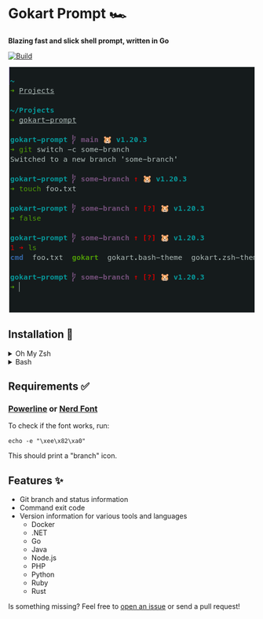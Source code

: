 # Gokart Prompt 🏎

**Blazing fast and slick shell prompt, written in Go**

[![Build](https://github.com/LucaScorpion/gokart-prompt/actions/workflows/build.yml/badge.svg)](https://github.com/LucaScorpion/gokart-prompt/actions/workflows/build.yml)

<div style="text-align: center">
  <img src="screenshot.png" alt="Screenshot of a terminal with the Gokart prompt">
</div>

## Installation 🚀

<details>
<summary>Oh My Zsh</summary>

Download and extract the latest release:

```shell
curl -fsSL https://github.com/LucaScorpion/gokart-prompt/releases/latest/download/gokart-prompt.tar.gz | tar xzvf - -C "$ZSH_CUSTOM/themes"
```

Symlink `gokart.zsh-theme` in your themes directory:

```shell
ln -s "$ZSH_CUSTOM/themes/gokart-prompt/gokart.zsh-theme" "$ZSH_CUSTOM/themes/gokart.zsh-theme"
```

Set `ZSH_THEME="gokart"` in your `.zshrc`.
</details>

<details>
<summary>Bash</summary>

Download and extract the latest release:

```shell
curl -fsSL https://github.com/LucaScorpion/gokart-prompt/releases/latest/download/gokart-prompt.tar.gz | tar xzvf - -C "$HOME"
```

Source `gokart.bash-theme` in your `.bashrc`:

```shell
source "$HOME/gokart-prompt/gokart.bash-theme"
```
</details>

## Requirements ✅

### [Powerline](https://github.com/powerline/fonts) or [Nerd Font](https://www.nerdfonts.com)

To check if the font works, run:

```shell
echo -e "\xee\x82\xa0"
```

This should print a "branch" icon.

## Features ✨

- Git branch and status information
- Command exit code
- Version information for various tools and languages
  - Docker
  - .NET
  - Go
  - Java
  - Node.js
  - PHP
  - Python
  - Ruby
  - Rust

Is something missing?
Feel free to [open an issue](https://github.com/LucaScorpion/gokart-prompt/issues/new) or send a pull request!

